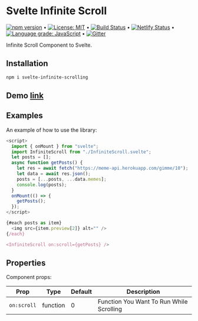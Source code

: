 # Svelte Infinite Scroll

[![npm version](https://badge.fury.io/js/svelte-infinite-scroll.svg)](https://www.npmjs.com/package/svelte-infinite-scrolling) &bull; [![License: MIT](https://img.shields.io/badge/License-MIT-yellow.svg)](https://github.com/andrelmlins/svelte-infinite-scroll/blob/master/LICENSE) &bull; [![Build Status](https://travis-ci.com/andrelmlins/svelte-infinite-scroll.svg?branch=master)](https://travis-ci.com/andrelmlins/svelte-infinite-scroll) &bull; [![Netlify Status](https://api.netlify.com/api/v1/badges/a16b6807-8f05-4e03-8ed4-33e5162155bb/deploy-status)](https://app.netlify.com/sites/svelte-infinite-scroll/deploys) &bull; [![Language grade: JavaScript](https://img.shields.io/lgtm/grade/javascript/g/andrelmlins/svelte-infinite-scroll.svg?logo=lgtm&logoWidth=18)](https://lgtm.com/projects/g/andrelmlins/svelte-infinite-scroll/context:javascript) &bull; [![Gitter](https://badges.gitter.im/svelte-infinite-scroll/community.svg)](https://gitter.im/svelte-infinite-scroll/community?utm_source=badge&utm_medium=badge&utm_campaign=pr-badge)

Infinite Scroll Component to Svelte.

## Installation

```bash
npm i svelte-infinite-scrolling
```


## Demo [link](https://svelte-infinite-example.netlify.app/)




## Examples

An example of how to use the library:

```js
<script>
  import { onMount } from "svelte";
  import InfiniteScroll from "./InfiniteScroll.svelte";
  let posts = [];
  async function getPosts() {
    let res = await fetch("https://meme-api.herokuapp.com/gimme/10");
    let data = await res.json();
    posts = [...posts, ...data.memes];
    console.log(posts);
  }
  onMount(() => {
    getPosts();
  });
</script>

{#each posts as item}
  <img src={item.preview[2]} alt="" />
{/each}

<InfiniteScroll on:scroll={getPosts} />
```

## Properties

Component props:

| Prop            | Type   | Default | Description                               |
| --------------- | ------ | ------- | ----------------------------------------- |
| `on:scroll`     | function | 0     | Function You Want To Run While Scrolling  |


